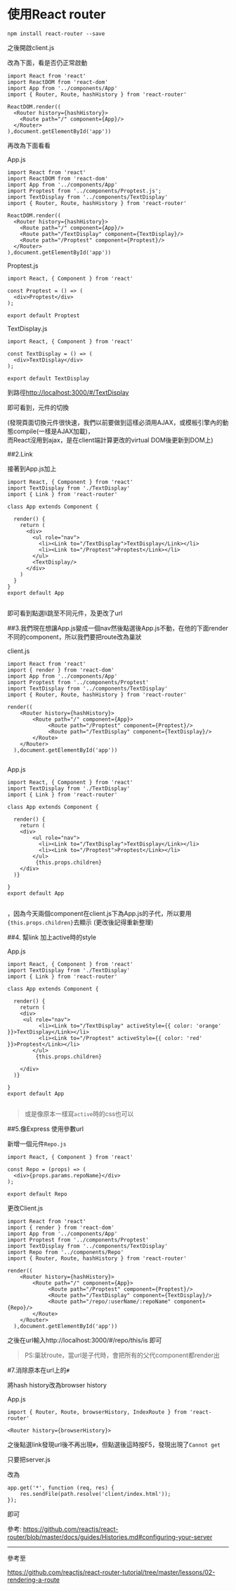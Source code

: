 # 使用React router

`npm install react-router --save`

之後開啟client.js

改為下面，看是否仍正常啟動

```
import React from 'react'
import ReactDOM from 'react-dom'
import App from '../components/App'
import { Router, Route, hashHistory } from 'react-router'

ReactDOM.render((
  <Router history={hashHistory}>
    <Route path="/" component={App}/>
  </Router>
),document.getElementById('app'))
```

再改為下面看看

App.js
```
import React from 'react'
import ReactDOM from 'react-dom'
import App from '../components/App'
import Proptest from '../components/Proptest.js';
import TextDisplay from '../components/TextDisplay'
import { Router, Route, hashHistory } from 'react-router'

ReactDOM.render((
  <Router history={hashHistory}>
    <Route path="/" component={App}/>
    <Route path="/TextDisplay" component={TextDisplay}/>
    <Route path="/Proptest" component={Proptest}/>
  </Router>
),document.getElementById('app'))
```
Proptest.js
```
import React, { Component } from 'react'

const Proptest = () => (
  <div>Proptest</div>
);

export default Proptest
```
TextDisplay.js
```
import React, { Component } from 'react'

const TextDisplay = () => (
  <div>TextDisplay</div>
);

export default TextDisplay
```

到路徑[http://localhost:3000/\#/TextDisplay](http://localhost:3000/#/TextDisplay)

即可看到，元件的切換

\(發現頁面切換元件很快速，我們以前要做到這樣必須用AJAX，或模板引擎內的動態compile\(一樣是AJAX加載\)，  
而React沒用到ajax，是在client端計算更改的virtual DOM後更新到DOM上\)

##2.Link

接著到App.js加上

```
import React, { Component } from 'react'
import TextDisplay from './TextDisplay'
import { Link } from 'react-router'

class App extends Component {

  render() {
    return (
      <div>
        <ul role="nav">
          <li><Link to="/TextDisplay">TextDisplay</Link></li>
          <li><Link to="/Proptest">Proptest</Link></li>
        </ul>
        <TextDisplay/>
      </div>
    ) 
  }
}
export default App


```
即可看到點選li跳至不同元件，及更改了url

##3.我們現在想讓App.js變成一個nav然後點選後App.js不動，在他的下面render不同的component，所以我們要把route改為巢狀

client.js
```
import React from 'react'
import { render } from 'react-dom'
import App from '../components/App'
import Proptest from '../components/Proptest'
import TextDisplay from '../components/TextDisplay'
import { Router, Route, hashHistory } from 'react-router'

render(( 
	<Router history={hashHistory}>
		<Route path="/" component={App}>
		     <Route path="/Proptest" component={Proptest}/>
		     <Route path="/TextDisplay" component={TextDisplay}/>
	    </Route>
    </Router> 
  ),document.getElementById('app'))


```
App.js
```
import React, { Component } from 'react'
import TextDisplay from './TextDisplay'
import { Link } from 'react-router'

class App extends Component {

  render() {
    return (
    <div>
        <ul role="nav">
          <li><Link to="/TextDisplay">TextDisplay</Link></li>
          <li><Link to="/Proptest">Proptest</Link></li>
        </ul>
         {this.props.children}
    </div>
  )}

}
export default App


```
，因為今天兩個component在client.js下為App.js的子代，所以要用` {this.props.children}`去顯示
(更改後記得重新整理)

##4.
幫link 加上active時的style

App.js
```
import React, { Component } from 'react'
import TextDisplay from './TextDisplay'
import { Link } from 'react-router'

class App extends Component {

  render() {
    return (
    <div>
     <ul role="nav">
          <li><Link to="/TextDisplay" activeStyle={{ color: 'orange' }}>TextDisplay</Link></li>
          <li><Link to="/Proptest" activeStyle={{ color: 'red' }}>Proptest</Link></li>
        </ul>
         {this.props.children}
    
    </div>
  )}

}
export default App


```

>或是像原本一樣寫`active`時的css也可以

##5.像Express 使用參數url

新增一個元件`Repo.js`
```
import React, { Component } from 'react'

const Repo = (props) => (
  <div>{props.params.repoName}</div>
);

export default Repo
```
更改Client.js
```
import React from 'react'
import { render } from 'react-dom'
import App from '../components/App'
import Proptest from '../components/Proptest'
import TextDisplay from '../components/TextDisplay'
import Repo from '../components/Repo'
import { Router, Route, hashHistory } from 'react-router'

render(( 
    <Router history={hashHistory}>
        <Route path="/" component={App}>
             <Route path="/Proptest" component={Proptest}/>
             <Route path="/TextDisplay" component={TextDisplay}/>
             <Route path="/repo/:userName/:repoName" component={Repo}/>
        </Route>
    </Router> 
  ),document.getElementById('app'))
```
之後在url輸入http://localhost:3000/#/repo/this/is
即可

>PS:巢狀route，當url是子代時，會把所有的父代component都render出

 
#7.消除原本在url上的`#`

將hash history改為browser history

App.js
```
import { Router, Route, browserHistory, IndexRoute } from 'react-router'

```
```
<Router history={browserHistory}>
```
之後點選link發現url後不再出現`#`，但點選後這時按F5，發現出現了`Cannot get`

只要把server.js

改為

```
app.get('*', function (req, res) {
    res.sendFile(path.resolve('client/index.html'));
});
```
即可

參考:
https://github.com/reactjs/react-router/blob/master/docs/guides/Histories.md#configuring-your-server














---
參考至

https://github.com/reactjs/react-router-tutorial/tree/master/lessons/02-rendering-a-route


